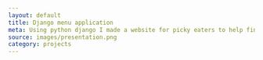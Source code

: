 ```yaml
---
layout: default
title: Django menu application
meta: Using python django I made a website for picky eaters to help find what they want.
source: images/presentation.png
category: projects
---
```

